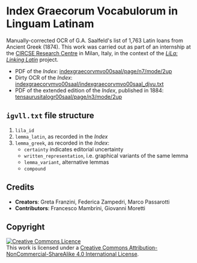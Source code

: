 # Index Graecorum Vocabulorum in Linguam Latinam	

Manually-corrected OCR of G.A. Saalfeld's list of 1,763 Latin loans from Ancient Greek (1874). This work was carried out as part of an internship at the [CIRCSE Research Centre](https://centridiricerca.unicatt.it/circse_index.html) in Milan, Italy, in the context of the [_LiLa: Linking Latin_](https://lila-erc.eu/) project.

- PDF of the _Index_: [indexgraecorvmvo00saal/page/n7/mode/2up](https://archive.org/details/indexgraecorvmvo00saal/page/n7/mode/2up)
- Dirty OCR of the _Index_: [indexgraecorvmvo00saal/indexgraecorvmvo00saal_djvu.txt](https://ia800300.us.archive.org/35/items/indexgraecorvmvo00saal/indexgraecorvmvo00saal_djvu.txt) 
- PDF of the extended edition of the _Index_, published in 1884: [tensaurusitalogr00saal/page/n3/mode/2up](https://archive.org/details/tensaurusitalogr00saal/page/n3/mode/2up)

## `igvll.txt` file structure

1. `lila_id`
2. `lemma_latin`, as recorded in the _Index_
3. `lemma_greek`, as recorded in the _Index_:
   - `certainty` indicates editorial uncertainty
   - `written_representation`, i.e. graphical variants of the same lemma
   - `lemma_variant`, alternative lemmas
   - `compound` 
<!--8. `lsj_cite_urn` LSJ CITE URN: https://raw.githubusercontent.com/Eumaeus/cite_lsj_cex/master/lsj_index.txt-->

<!-- ## Ontology examples

<!--#### Lexical Entry (Latin)
```
<http://lila-erc.eu/data/lexicalResources/IGVLL/id/LexicalEntry/abacus>
    a                     ontolex:LexicalEntry ;
    rdfs:label            "abacus" ;
    ontolex:canonicalForm <https://lila-erc.eu/data/id/lemma/86829> ;
    lemonEty:etymology    <http://lila-erc.eu/.../IGVLL/id/etymology/1> .
```
-->

<!--#### Etymon (Ancient Greek)
```
<http://lila-erc.eu/data/lexicalResources/IGVLL/id/etymon/1>
    a                      lemonEty:Etymon ;
    rdfs:label             "ἄβαξ" ;
    lime:language          "grc" ;
    ontolex:canonicalForm  [ ontolex:writtenRep "ἄβαξ" ] ;
    skos:exactMatch  <urn:cite2:hmt:lsj.chicago_md:n51> .
```
-->

<!--#### Etymology
```
<http://lila-erc.eu/data/lexicalResources/IGVLL/id/etymology/1>
    a                      crm:E89 , lemonEty:Etymology ;
    rdfs:label             "Etymology of: abacus" ;
    lemonEty:etymon        <http://lila-erc.eu/.../IGVLL/id/LexicalEntry/abacus> ,
                           <http://lila-erc.eu/.../IGVLL/id/etymon/1> ;
```
-->

<!--#### Etymology Link
```
<http://lila-erc.eu/data/lexicalResources/IGVLL/id/etylink/1>
    a                     lemonEty:EtyLink ;
    rdfs:label            "Etymology Link" ;
    lemonEty:etyLinkType  "borrowing" ;
    lemonEty:etySource    <http://lila-erc.eu/.../IGVLL/id/etymon/1> ;
    lemonEty:etyTarget    <http://lila-erc.eu/.../IGVLL/id/LexicalEntry/abacus> .
```


<!--#### Lemma variants: cyperum

<!--##### Etymon
```
<http://lila-erc.eu/data/lexicalResources/IGVLL/id/etymon/4>
    a                      lemonEty:Etymon ;
    rdfs:label             "k'upeiron" ;
    lime:language          "grc" ;
    ontolex:canonicalForm  [ ontolex:writtenRep "\textgreek{k'upeiron}" ] ;
    skos:exactMatch  <urn:cite2:hmt:lsj.chicago_md:n60988> ;
    lemonEty:cognate      <http://lila-erc.eu/.../IGVLL/id/etymon/5> .
```
-->

<!--##### Cognate of Etymon
```
<http://lila-erc.eu/data/lexicalResources/IGVLL/id/etymon/5>
    a                      lemonEty:Etymon, lemonEty:Cognate ;
    rdfs:label             "\textgreek{k'upeiros}" ;
    lime:language          "grc" ;
    ontolex:canonicalForm  [ ontolex:writtenRep "\textgreek{k'upeiros}" ] ;
    skos:exactMatch  <urn:cite2:hmt:lsj.chicago_md:n91854> .
```
-->

<!--##### Belief Value: aura
```
<http://lila-erc.eu/data/lexicalResources/IGVLL/id/belief/1>
    a                     crminf:I2 ;
    rdfs:label            "Belief that the etymology of aura is uncertain" ;
    crminf:J4             <http://lila-erc.eu/.../IGVLL/id/etymology/2> ;
    crminf:J5             [ a crminf:I6 ; ov:confidence 0.5 ] .
```
-->


<!--#### Compounds: authepsa

<!--##### Lexical Entry
```
<http://lila-erc.eu/data/lexicalResources/IGVLL/id/LexicalEntry/authepsa>
    a                     ontolex:LexicalEntry ;
    rdfs:label            "authepsa" ;
    ontolex:canonicalForm <https://lila-erc.eu/data/id/lemma/90834> ;
    lemonEty:etymology    <http://lila-erc.eu/.../IGVLL/id/etymology/5> .
```
-->

<!--##### Ancient Greek Compound
```
<http://lila-erc.eu/data/lexicalResources/IGVLL/id/etymon/6>
    a                      lemonEty:Etymon ;
    decomp:subterm         <http://lila-erc.eu/.../IGVLL/id/etymon/7> ,
                           <http://lila-erc.eu/.../IGVLL/id/etymon/8> .
```
-->

## Credits

- **Creators**: Greta Franzini, Federica Zampedri, Marco Passarotti
- **Contributors**: Francesco Mambrini, Giovanni Moretti

<!--### Citation-->
<!--To cite this data-set, you can adapt the following:-->
<!--Franzini, G., Zampedri, F., Passarotti, M. (2020) <em>Index Graecorum Vocabulorum in Linguam Latinam: Manually-corrected OCR of G.A. Saalfeld's list of 1,763 Latin loans from Ancient Greek (1874), mapped to the</em> LiLa: Linking Latin <em>lemma bank and the</em> Liddell-Scott Jones CITE Application. DOI: doi here-->


## Copyright

<a rel="license" href="http://creativecommons.org/licenses/by-nc-sa/4.0/"><img alt="Creative Commons Licence" style="border-width:0" src="https://i.creativecommons.org/l/by-nc-sa/4.0/88x31.png" /></a><br />This work is licensed under a <a rel="license" href="http://creativecommons.org/licenses/by-nc-sa/4.0/">Creative Commons Attribution-NonCommercial-ShareAlike 4.0 International License</a>.
